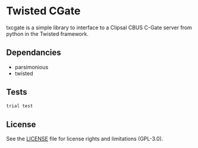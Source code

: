 # Twisted CGate
txcgate is a simple library to interface to a Clipsal CBUS C-Gate server from python in the Twisted framework.

## Dependancies

* parsimonious
* twisted

## Tests

```python
trial test
```

## License
See the [LICENSE](LICENSE.md) file for license rights and limitations (GPL-3.0).
